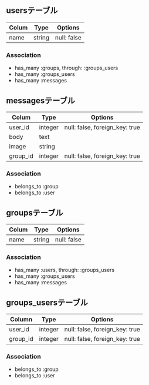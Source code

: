 ## usersテーブル

|Colum|Type|Options|
|-----|----|-------|
|name|string|null: false|

### Association
- has_many :groups, through: :groups_users
- has_many :groups_users
- has_many :messages

## messagesテーブル

|Colum|Type|Options|
|-----|----|-------|
|user_id|integer|null: false, foreign_key: true|
|body|text|
|image|string|
|group_id|integer|null: false, foreign_key: true|

### Association
- belongs_to :group
- belongs_to :user

## groupsテーブル

|Colum|Type|Options|
|-----|----|-------|
|name|string|null: false|

### Association
- has_many :users, through: :groups_users
- has_many :groups_users
- has_many :messages

## groups_usersテーブル

|Column|Type|Options|
|------|----|-------|
|user_id|integer|null: false, foreign_key: true|
|group_id|integer|null: false, foreign_key: true|

### Association
- belongs_to :group
- belongs_to :user
